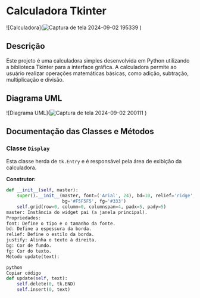 # Calculadora Tkinter

![Calculadora](![Captura de tela 2024-09-02 195339](https://github.com/user-attachments/assets/a030ad06-297b-4989-9136-9e0befa00365)
) 

## Descrição

Este projeto é uma calculadora simples desenvolvida em Python utilizando a biblioteca Tkinter para a interface gráfica. A calculadora permite ao usuário realizar operações matemáticas básicas, como adição, subtração, multiplicação e divisão.

## Diagrama UML

![Diagrama UML](![Captura de tela 2024-09-02 200111](https://github.com/user-attachments/assets/9aa1a066-9adc-47b2-b7a1-0d505d727d71)
)
## Documentação das Classes e Métodos

### Classe `Display`

Esta classe herda de `tk.Entry` e é responsável pela área de exibição da calculadora.

**Construtor:**

```python
def __init__(self, master):
    super().__init__(master, font=('Arial', 24), bd=10, relief='ridge', justify='right',
                     bg='#F5F5F5', fg='#333')
    self.grid(row=0, column=0, columnspan=4, padx=5, pady=5)
master: Instância do widget pai (a janela principal).
Propriedades:
font: Define o tipo e o tamanho da fonte.
bd: Define a espessura da borda.
relief: Define o estilo da borda.
justify: Alinha o texto à direita.
bg: Cor de fundo.
fg: Cor do texto.
Método update(text):

python
Copiar código
def update(self, text):
    self.delete(0, tk.END)
    self.insert(0, text)
